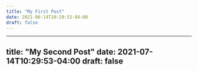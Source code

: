 ```yaml
---
title: "My First Post"
date: 2021-06-14T10:29:53-04:00
draft: false
---
```


---
title: "My Second Post"
date: 2021-07-14T10:29:53-04:00
draft: false
---

